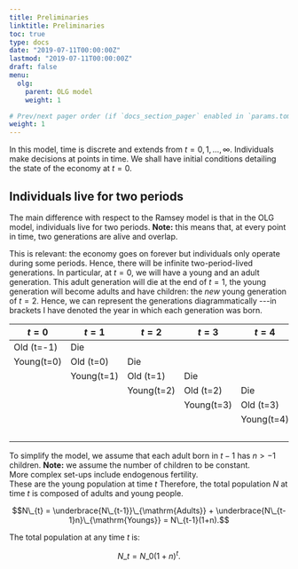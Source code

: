 ```yaml
---
title: Preliminaries
linktitle: Preliminaries
toc: true
type: docs
date: "2019-07-11T00:00:00Z"
lastmod: "2019-07-11T00:00:00Z"
draft: false
menu:
  olg:
    parent: OLG model
    weight: 1 

# Prev/next pager order (if `docs_section_pager` enabled in `params.toml`)
weight: 1
---
```


In this model, time is discrete and extends from $t=0, 1, \ldots, \infty.$
Individuals make decisions at points in time.
We shall have initial conditions detailing the state of the economy at $t=0.$

## Individuals live for two periods

The main difference with respect to the Ramsey model is that in the OLG model, individuals live for two periods.
**Note:** this means that, at every point in time, two generations are alive and overlap.

This is relevant: the economy goes on forever but individuals only operate during some periods.
Hence, there will be infinite two-period-lived generations.
In particular, at $t=0$, we will have a young and an adult generation.
This adult generation will die at the end of $t=1$, the young generation will become adults and have children: the _new_ young generation of $t=2.$
Hence, we can represent the generations diagrammatically ---in brackets I have denoted the year in which each generation was born.

$t=0$     | $t=1$      | $t=2$      | $t=3$      | $t=4$      | $t=5$
----------|------------|------------|------------|------------|---------
Old (t=-1)| Die
Young(t=0) | Old (t=0)| Die
           | Young(t=1) | Old (t=1) | Die
	   |            | Young(t=2)  | Old (t=2)| Die
	   |            |             | Young(t=3) | Old (t=3) | Die
           |            |             |            | Young(t=4)  | Old (t=4)
           |            |             |            |             | Young(t=5)

To simplify the model, we assume that each adult born in $t-1$ has $n>-1$ children.
**Note:** we assume the number of children to be constant.<br/>
More complex set-ups include endogenous fertility.<br/>
These are the young population at time $t$
Therefore, the total population $N$ at time $t$ is composed of adults and young people.

$$N\_{t} = \underbrace{N\_{t-1}}\_{\mathrm{Adults}} + \underbrace{N\_{t-1}n}\_{\mathrm{Youngs}} = N\_{t-1}(1+n).$$

The total population at any time $t$ is:

$$N\_{t} = N\_{0}(1+n)^{t}.$$
